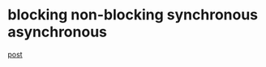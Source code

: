 # blocking non-blocking synchronous asynchronous

<a href="https://liltdevs.tistory.com/128">post</a>

